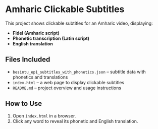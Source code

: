 
# Amharic Clickable Subtitles

This project shows clickable subtitles for an Amharic video, displaying:

- **Fidel (Amharic script)**
- **Phonetic transcription (Latin script)**
- **English translation**

## Files Included

- `besintu_ep1_subtitles_with_phonetics.json` – subtitle data with phonetics and translations
- `index.html` – a web page to display clickable subtitles
- `README.md` – project overview and usage instructions

## How to Use

1. Open `index.html` in a browser.
2. Click any word to reveal its phonetic and English translation.

